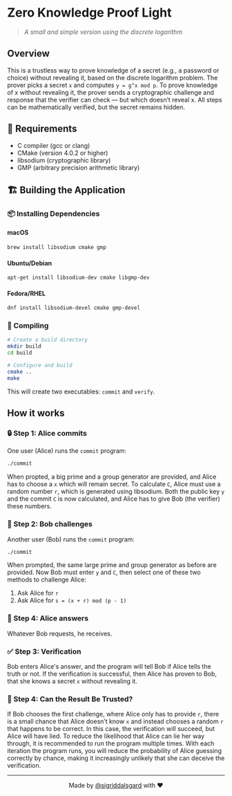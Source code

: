 # Zero Knowledge Proof Light

> *A small and simple version using the discrete logarithm*

## Overview

This is a trustless way to prove knowledge of a secret (e.g., a password or choice) without revealing it, based on the discrete logarithm problem.
The prover picks a secret `x` and computes `y = g^x mod p`. 
To prove knowledge of x without revealing it, the prover sends a cryptographic challenge and response that the verifier can check — but which doesn’t reveal x.
All steps can be mathematically verified, but the secret remains hidden.

## 🔧 Requirements

- C compiler (gcc or clang)
- CMake (version 4.0.2 or higher)
- libsodium (cryptographic library)
- GMP (arbitrary precision arithmetic library)

## 🏗️ Building the Application

### 📦 Installing Dependencies

#### macOS
```bash
brew install libsodium cmake gmp
```

#### Ubuntu/Debian
```bash
apt-get install libsodium-dev cmake libgmp-dev
```

#### Fedora/RHEL
```bash
dnf install libsodium-devel cmake gmp-devel
```

### 🔨 Compiling

```bash
# Create a build directory
mkdir build
cd build

# Configure and build
cmake ..
make
```

This will create two executables: `commit` and `verify`.

## How it works

### 🔒 Step 1: Alice commits

One user (Alice) runs the `commit` program:

```bash
./commit
```

When propted, a big prime and a group generator are provided, and Alice has to choose a `x` which will remain secret.
To calculate `C`, Alice must use a random number `r`, which is generated using libsodium.
Both the public key `y` and the commit `C` is now calculated, and Alice has to give Bob (the verifier) these numbers.

### 🤺 Step 2: Bob challenges

Another user (Bob) runs the `commit` program:

```bash
./commit
```

When prompted, the same large prime and group generator as before are provided.
Now Bob must enter `y` and `C`, then select one of these two methods to challenge Alice:

1. Ask Alice for `r`
2. Ask Alice for `s = (x + r) mod (p - 1)`

### 💬 Step 4: Alice answers

Whatever Bob requests, he receives.

### ✅ Step 3: Verification

Bob enters Alice's answer, and the program will tell Bob if Alice tells the truth or not.
If the verification is successful, then Alice has proven to Bob, that she knows a secret `x` without revealing it.

### 🤔 Step 4: Can the Result Be Trusted?

If Bob chooses the first challenge, where Alice only has to provide `r`, there is a small chance that Alice doesn’t know `x` and instead chooses a random `r` that happens to be correct.
In this case, the verification will succeed, but Alice will have lied. To reduce the likelihood that Alice can lie her way through, it is recommended to run the program multiple times.
With each iteration the program runs, you will reduce the probability of Alice guessing correctly by chance, making it increasingly unlikely that she can deceive the verification.

---

<p align="center">Made by <a href="https://github.com/sigriddalsgard">@sigriddalsgard</a> with ❤️</p>
